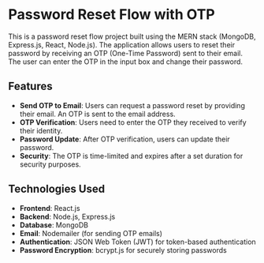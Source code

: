 # Password Reset Flow with OTP

This is a password reset flow project built using the MERN stack (MongoDB, Express.js, React, Node.js). The application allows users to reset their password by receiving an OTP (One-Time Password) sent to their email. The user can enter the OTP in the input box and change their password.

## Features

- **Send OTP to Email**: Users can request a password reset by providing their email. An OTP is sent to the email address.
- **OTP Verification**: Users need to enter the OTP they received to verify their identity.
- **Password Update**: After OTP verification, users can update their password.
- **Security**: The OTP is time-limited and expires after a set duration for security purposes.

## Technologies Used

- **Frontend**: React.js
- **Backend**: Node.js, Express.js
- **Database**: MongoDB
- **Email**: Nodemailer (for sending OTP emails)
- **Authentication**: JSON Web Token (JWT) for token-based authentication
- **Password Encryption**: bcrypt.js for securely storing passwords


